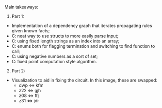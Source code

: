 Main takeaways:
1. Part 1:
- Implementation of a dependency graph that iterates propagating rules given known facts;
- C: neat way to use structs to more easily parse input;
- C: using fixed length strings as an index into an array;
- C: enums both for flagging termination and switching to find function to call;
- C: using negative numbers as a sort of set;
- C: fixed point computation style algorithm.
2. Part 2:
- Visualization to aid in fixing the circuit. In this image, these are swapped:
  - dwp <=> kfm
  - z22 <=> gjh
  - z08 <=> ffj
  - z31 <=> jdr
